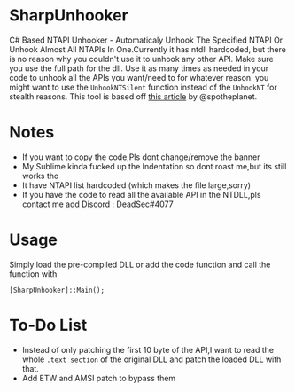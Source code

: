 # SharpUnhooker
C# Based NTAPI Unhooker - Automaticaly Unhook The Specified NTAPI Or Unhook Almost All NTAPIs In One.Currently it has ntdll hardcoded, but there is no reason why you couldn't use it to unhook any other API. Make sure you use the full path for the dll.
Use it as many times as needed in your code to unhook all the APIs you want/need to for whatever reason.
you might want to use the `UnhookNTSilent` function instead of the `UnhookNT` for stealth reasons.
This tool is based off [this article](https://ired.team/offensive-security/defense-evasion/bypassing-cylance-and-other-avs-edrs-by-unhooking-windows-apis) by @spotheplanet.

# Notes
- If you want to copy the code,Pls dont change/remove the banner
- My Sublime kinda fucked up the Indentation so dont roast me,but its still works tho
- It have NTAPI list hardcoded (which makes the file large,sorry)
- If you have the code to read all the available API in the NTDLL,pls contact me add Discord : DeadSec#4077

# Usage
Simply load the pre-compiled DLL or add the code function and call the function with 
```
[SharpUnhooker]::Main();
```

# To-Do List
- Instead of only patching the first 10 byte of the API,I want to read the whole `.text section` of the original DLL and patch the loaded DLL with that.
- Add ETW and AMSI patch to bypass them
